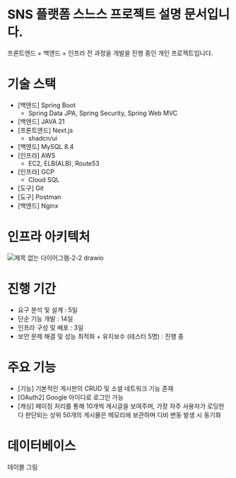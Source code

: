 # SNS 플랫폼 스느스 프로젝트 설명 문서입니다.
프론트엔드 + 백엔드 + 인프라 전 과정을 개발을 진행 중인 개인 프로젝트입니다.

# 기술 스택
- [백엔드] Spring Boot
  - Spring Data JPA, Spring Security, Spring Web MVC
- [백엔드] JAVA 21
- [프론트엔드] Next.js
  - shadcn/ui
- [백엔드] MySQL 8.4
- [인프라] AWS
  - EC2, ELB(ALB), Route53
- [인프라] GCP
  - Cloud SQL
- [도구] Git
- [도구] Postman
- [백엔드] Nginx

# 인프라 아키텍처
![제목 없는 다이어그램-2-2 drawio](https://github.com/user-attachments/assets/59ca8841-7466-47c1-a8e8-2522bb45729d)


# 진행 기간
- 요구 분석 및 설계 : 5일
- 단순 기능 개발 : 14일
- 인프라 구성 및 배포 : 3일
- 보안 문제 해결 및 성능 최적화 + 유지보수 (테스터 5명) : 진행 중

# 주요 기능
- [기능] 기본적인 게시판의 CRUD 및 소셜 네트워크 기능 존재
- [OAuth2] Google 아이디로 로그인 가능
- [캐싱] 페이징 처리를 통해 10개씩 게시글을 보여주며, 가장 자주 사용자가 로딩한다 판단되는 상위 50개의 게시물은 메모리에 보관하며 디비 변동 발생 시 동기화

# 데이터베이스
테이블 그림
